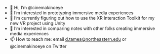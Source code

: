 - 👋 Hi, I’m @cinemakinoeye
- 👀 I’m interested in prototyping immersive media experiences
- 🌱 I’m currently figuring out how to use the XR Interaction Toolkit for my new VR project using Unity
- 💞️ I’m interested in comparing notes with other folks creating immersive media experiences
- 📫 How to reach me: email d.tames@northeastern.edu or @cinemakinoeye on Twitter

<!---
cinemakinoeye/cinemakinoeye is a ✨ special ✨ repository because its `README.md` (this file) appears on your GitHub profile.
You can click the Preview link to take a look at your changes.
--->
